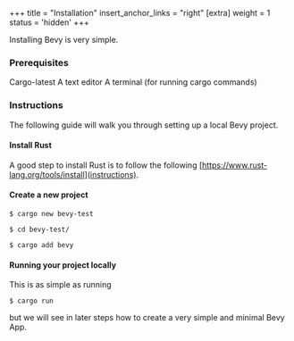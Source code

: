 +++
title = "Installation"
insert_anchor_links = "right"
[extra]
weight = 1
status = 'hidden'
+++

Installing Bevy is very simple.

### Prerequisites
Cargo-latest
A text editor
A terminal (for running cargo commands)

### Instructions

The following guide will walk you through setting up a local Bevy project.

#### Install Rust

A good step to install Rust is to follow the following [https://www.rust-lang.org/tools/install](instructions).

#### Create a new project

```
$ cargo new bevy-test
```
```
$ cd bevy-test/
```
```
$ cargo add bevy
```

#### Running your project locally

This is as simple as running 
```
$ cargo run
```
but we will see in later steps how to create a very simple and minimal Bevy App.
